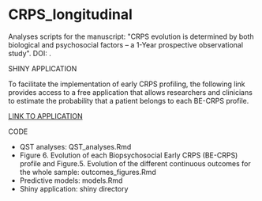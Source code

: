 # CRPS_longitudinal

Analyses scripts for the manuscript: "CRPS evolution is determined by both biological and psychosocial factors – a 1-Year prospective observational study". DOI: .

SHINY APPLICATION

To facilitate the implementation of early CRPS profiling, the following link provides access to a free application that allows researchers and clinicians to estimate the probability that a patient belongs to each BE-CRPS profile.

[LINK TO APPLICATION](https://vladaron.shinyapps.io/profile_app/#section-application)

CODE

- QST analyses: QST_analyses.Rmd
- Figure 6. Evolution of each Biopsychosocial Early CRPS (BE-CRPS) profile and Figure.5. Evolution of the different continuous outcomes for the whole sample: outcomes_figures.Rmd
- Predictive models: models.Rmd
- Shiny application: shiny directory

